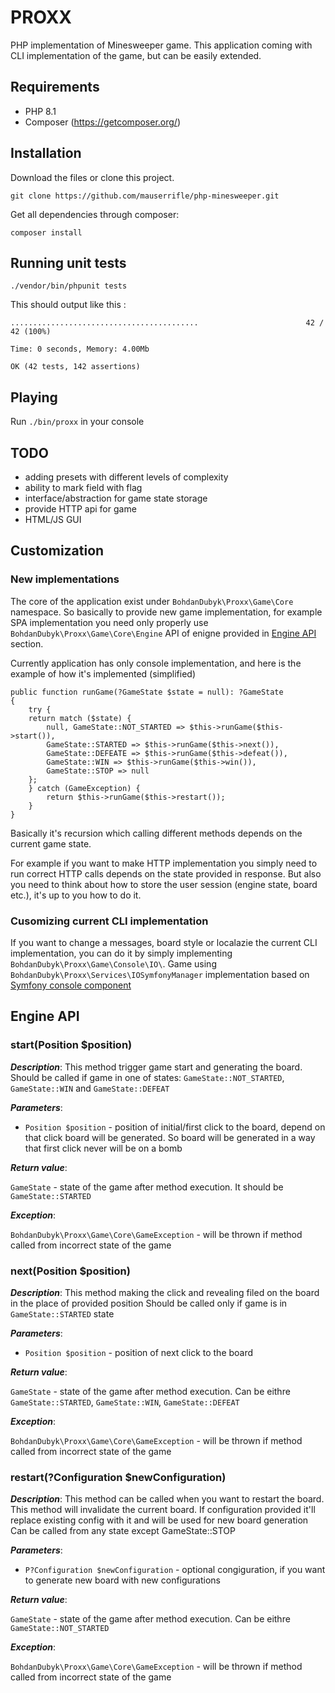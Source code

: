 # PROXX

PHP implementation of Minesweeper game. This application coming with CLI implementation
of the game, but can be easily extended.

## Requirements

- PHP 8.1
- Composer (https://getcomposer.org/)

## Installation

Download the files or clone this project.

``git clone https://github.com/mauserrifle/php-minesweeper.git``

Get all dependencies through composer:

``composer install``

## Running unit tests

``./vendor/bin/phpunit tests``

This should output like this :

```
..........................................                        42 / 42 (100%)

Time: 0 seconds, Memory: 4.00Mb

OK (42 tests, 142 assertions)
```

## Playing

Run ``./bin/proxx`` in your console 

## TODO

- adding presets with different levels of complexity
- ability to mark field with flag
- interface/abstraction for game state storage
- provide HTTP api for game
- HTML/JS GUI

## Customization

### New implementations
The core of the application exist under ``BohdanDubyk\Proxx\Game\Core`` namespace. So basically to
provide new game implementation, for example SPA implementation you need only properly use ``BohdanDubyk\Proxx\Game\Core\Engine`` 
API of enigne provided in [Engine API](#engine-api) section.

Currently application has only console implementation, and here is the example of how it's implemented (simplified)

```
public function runGame(?GameState $state = null): ?GameState
{
    try {
    return match ($state) {
        null, GameState::NOT_STARTED => $this->runGame($this->start()),
        GameState::STARTED => $this->runGame($this->next()),
        GameState::DEFEATE => $this->runGame($this->defeat()),
        GameState::WIN => $this->runGame($this->win()),
        GameState::STOP => null
    };
    } catch (GameException) {
        return $this->runGame($this->restart());
    }
}
```
Basically it's recursion which calling different methods depends on the current game state. 

For example if you want to make HTTP implementation you simply need to run correct HTTP calls depends on the 
state provided in response. But also you need to think about how to store the user session (engine state, board etc.),
it's up to you how to do it.

### Cusomizing current CLI implementation

If you want to change a messages, board style or localazie the current CLI implementation, you can do it by simply
implementing ``BohdanDubyk\Proxx\Game\Console\IO\``. Game using ``BohdanDubyk\Proxx\Services\IOSymfonyManager`` implementation based on [Symfony console component](https://symfony.com/doc/current/console.html#testing-commands])

## Engine API

### start(Position $position)

*__Description__*:
This method trigger game start and generating the board.
Should be called if game in one of states: `GameState::NOT_STARTED`, `GameState::WIN` and `GameState::DEFEAT`

*__Parameters__*:
 - `Position $position` - position of initial/first click to the board, depend on that click board will be generated. 
So board will be generated in a way that first click never will be on a bomb

*__Return value__*:

`GameState` - state of the game after method execution. It should be `GameState::STARTED`

*__Exception__*:

``BohdanDubyk\Proxx\Game\Core\GameException`` - will be thrown if method called from incorrect state of the game

### next(Position $position)

*__Description__*:
This method making the click and revealing filed on the board in the place of provided position
Should be called only if game is in  `GameState::STARTED` state

*__Parameters__*:
- `Position $position` - position of next click to the board

*__Return value__*:

`GameState` - state of the game after method execution. Can be eithre `GameState::STARTED`, `GameState::WIN`, `GameState::DEFEAT`

*__Exception__*:


``BohdanDubyk\Proxx\Game\Core\GameException`` - will be thrown if method called from incorrect state of the game

### restart(?Configuration $newConfiguration)

*__Description__*:
This method can be called when you want to restart the board. This method will invalidate the current board. 
If configuration provided it'll replace existing config with it and will be used for new board generation
Can be called from any state except GameState::STOP

*__Parameters__*:
- `P?Configuration $newConfiguration` - optional congiguration, if you want to generate new board with new configurations

*__Return value__*:

`GameState` - state of the game after method execution. Can be eithre `GameState::NOT_STARTED`

*__Exception__*:

``BohdanDubyk\Proxx\Game\Core\GameException`` - will be thrown if method called from incorrect state of the game

